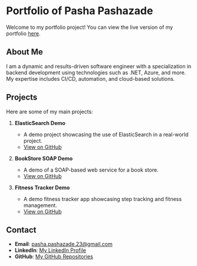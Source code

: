 # Portfolio of Pasha Pashazade

Welcome to my portfolio project! You can view the live version of my portfolio [here](https://WinChester1723.github.io/).

## About Me
I am a dynamic and results-driven software engineer with a specialization in backend development using technologies such as .NET, Azure, and more. My expertise includes CI/CD, automation, and cloud-based solutions.

## Projects
Here are some of my main projects:
1. **ElasticSearch Demo**
   - A demo project showcasing the use of ElasticSearch in a real-world project.
   - [View on GitHub](https://github.com/WinChester1723/DemoElasticSearch)
   
2. **BookStore SOAP Demo**
   - A demo of a SOAP-based web service for a book store.
   - [View on GitHub](https://github.com/WinChester1723/demoBookStoreSOAP)

3. **Fitness Tracker Demo**
   - A demo fitness tracker app showcasing step tracking and fitness management.
   - [View on GitHub](https://github.com/WinChester1723/demoFitnessTracker)

## Contact
- **Email**: [pasha.pashazade.23@gmail.com](mailto:pasha.pashazade.23@gmail.com)
- **LinkedIn**: [My LinkedIn Profile](https://linkedin.com/in/pasha-pashazade-b81875146)
- **GitHub**: [My GitHub Repositories](https://github.com/WinChester1723)